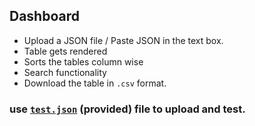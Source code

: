 ## Dashboard

- Upload a JSON file / Paste JSON in the text box.
- Table gets rendered
- Sorts the tables column wise
- Search functionality 
- Download the table in `.csv` format.

### use <a href="https://github.com/sakshi-choudhary/Dash-Sort-UploadJSON-DownloadTable-to-CSV/blob/main/test.json">`test.json`</a> (provided) file to upload and test. 
